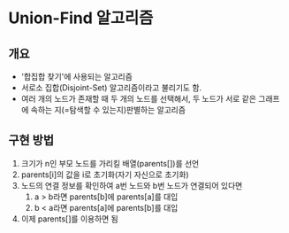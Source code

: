 # Union-Find 알고리즘

## 개요
- '합집합 찾기'에 사용되는 알고리즘
- 서로소 집합(Disjoint-Set) 알고리즘이라고 불리기도 함.
- 여러 개의 노드가 존재할 때 두 개의 노드를 선택해서, 두 노드가 서로 같은 그래프에 속하는 지(=탐색할 수 있는지)판별하는 알고리즘

## 구현 방법
1. 크기가 n인 부모 노드를 가리킬 배열(parents[])를 선언
2. parents[i]의 값을 i로 초기화(자기 자신으로 초기화)
3. 노드의 연결 정보를 확인하여 a번 노드와 b번 노드가 연결되어 있다면
    1. a > b라면 parents[b]에 parents[a]를 대입
    2. b < a라면 parents[a]에 parents[b]를 대입
4. 이제 parents[]를 이용하면 됨

